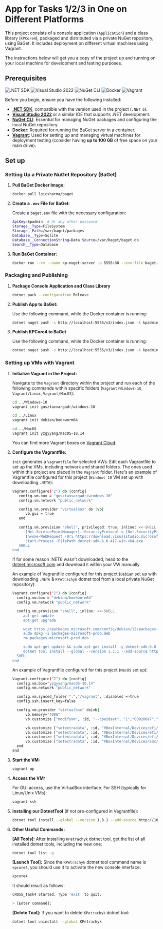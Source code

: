 # App for Tasks 1/2/3 in One on Different Platforms

This project consists of a console application (`Application`) and a class library (`KPCore4`), packaged and distributed via a private NuGet repository, using BaGet. It includes deployment on different virtual machines using Vagrant.

The instructions below will get you a copy of the project up and running on your local machine for development and testing purposes.

## Prerequisites

![.NET SDK](https://img.shields.io/badge/.NET%20SDK-Compatible-blue)
![Visual Studio 2022](https://img.shields.io/badge/Visual%20Studio-2022-blue)
![NuGet CLI](https://img.shields.io/badge/NuGet-CLI-blue)
![Docker](https://img.shields.io/badge/Docker-Container%20Engine-blue)
![Vagrant](https://img.shields.io/badge/Vagrant-VM%20Manager-blue)

Before you begin, ensure you have the following installed:
- [**.NET SDK**](https://dotnet.microsoft.com/download), compatible with the version used in the project (`.NET 6`).
- [**Visual Studio 2022**](https://visualstudio.microsoft.com/vs/) or a similar IDE that supports .NET development.
- [**NuGet CLI**](https://www.nuget.org/downloads): Essential for managing NuGet packages and configuring the local NuGet repository.
- [**Docker**](https://www.docker.com/products/docker-desktop): Required for running the BaGet server in a container.
- [**Vagrant**](https://www.vagrantup.com/downloads.html): Used for setting up and managing virtual machines for deployment testing (consider having **up to 100 GB** of free space on your main drive). 

## Set up

### Setting Up a Private NuGet Repository (BaGet)

   1. **Pull BaGet Docker Image:**
      
      ```bash
      docker pull loicsharma/baget
      ```

   2. **Create a `.env` File for BaGet:**
      
      Create a `baget.env` file with the necessary configuration:
      ```bash
      ApiKey=kpadmin  # Or any other password
      Storage__Type=FileSystem
      Storage__Path=/var/baget/packages
      Database__Type=Sqlite
      Database__ConnectionString=Data Source=/var/baget/baget.db
      Search__Type=Database
      ```

   3. **Run BaGet Container:**
      
      ```bash
      docker run --rm --name kp-nuget-server -p 5555:80 --env-file baget.env -v ./baget-data:/var/baget loicsharma/baget
      ```

### Packaging and Publishing

   1. **Package Console Application and Class Library**
      
      ```bash
      dotnet pack --configuration Release
      ```

   2. **Publish App to BaGet:**
      
      Use the following command, while the Docker container is running:
      ```bash
      dotnet nuget push -s http://localhost:5555/v3/index.json -k kpadmin ./bin/Release/KPetrachyk.1.3.1.nupkg
      ```
   3. **Publish KPCore4 to BaGet**

      Use the following command, while the Docker container is running:
      ```bash
      dotnet nuget push -s http://localhost:5555/v3/index.json -k kpadmin ./bin/Release/KPCore4.1.1.0.nupkg
      ```

### Setting up VMs with Vagrant

   1. **Initialize Vagrant in the Project:**

      Navigate to the `Vagrant` directory within the project and run each of the following commands within specific folders (`Vagrant/Windows-10`, `Vagrant/Linux`, `Vagrant/MacOS`):
      ```bash
      cd ../Windows-10
      vagrant init gusztavvargadr/windows-10
      
      cd ../Linux
      vagrant init debian/bookworm64
      
      cd ../MacOS
      vagrant init yzgyyang/macOS-10.14
      ```
      You can find more Vagrant boxes on [Vagrant Cloud](https://app.vagrantup.com/boxes/search).
   2. **Configure the Vagrantfile:**
      
      `init` generates a `Vagrantfile` for selected VWs. Edit each Vagrantfile to set up the VMs, including network and shared folders. The ones used within this project are placed in the `Vagrant` folder. Here's an example of Vagrantfile configured for this project (``Windows 10`` VM set up with downloading `.NET6`):
      ```bash
      Vagrant.configure("2") do |config|
         config.vm.box = "gusztavvargadr/windows-10"
         config.vm.network "public_network"

         config.vm.provider "virtualbox" do |vb|
            vb.gui = true
         end
         
         config.vm.provision "shell", privileged: true, inline: <<-SHELL
            [Net.ServicePointManager]::SecurityProtocol = [Net.SecurityProtocolType]::Tls12
            Invoke-WebRequest -Uri https://download.visualstudio.microsoft.com/download/pr/81531ad6-afa9-4b61-9d05-6a76dce81123/2885d26c1a58f37176fd7859f8cc80f1/dotnet-sdk-6.0.417-win-x64.exe -OutFile dotnet-sdk-6.0.417-win-x64.exe
            Start-Process -FilePath dotnet-sdk-6.0.417-win-x64.exe
         SHELL
      end
      ```
      If for some reason .NET6 wasn't downloaded, head to the [dotnet.microsoft.com](https://dotnet.microsoft.com/en-us/download/dotnet/6.0) and download it within your VW manually.

      An example of Vagrantfile configured for this project (``Debian`` set up with downloading `.NET6` & `KPetrachyk` dotnet tool from a local private NuGet repository):
      ```bash
      Vagrant.configure("2") do |config|
        config.vm.box = "debian/bookworm64"
        config.vm.network "public_network"
      
        config.vm.provision "shell", inline: <<-SHELL
           apt-get update
           apt-get upgrade
      
           wget https://packages.microsoft.com/config/debian/12/packages-microsoft-prod.deb -O packages-microsoft-prod.deb
           sudo dpkg -i packages-microsoft-prod.deb
           rm packages-microsoft-prod.deb
      
           sudo apt-get update && sudo apt-get install -y dotnet-sdk-6.0
           dotnet tool install --global --version 1.3.1 --add-source http://10.0.2.2:5555/v3/index.json --no-cache KPetrachyk
        SHELL
      end
      ```

      An example of Vagrantfile configured for this project (``MacOS`` set up):
      ```bash
      Vagrant.configure("2") do |config|
        config.vm.box="yzgyyang/macOS-10.14"
        config.vm.network "public_network"
      
        config.vm.synced_folder ".","/vagrant", :disabled =>true
        config.ssh.insert_key=false
      
        config.vm.provider "virtualbox" do|vb|
            vb.memory="4096"
            vb.customize ["modifyvm", :id, "--cpuidset", "1","000206a7","02100800","1fbae3bf","bfebfbff"]
      
            vb.customize ["setextradata", :id, "VBoxInternal/Devices/efi/0/Config/DmiSystemProduct", "MacBookPro11,3"]
            vb.customize ["setextradata", :id, "VBoxInternal/Devices/efi/0/Config/DmiSystemVersion", "1.0"]
            vb.customize ["setextradata", :id, "VBoxInternal/Devices/efi/0/Config/DmiBoardProduct", "Iloveapple"]
            vb.customize ["setextradata", :id, "VBoxInternal/Devices/smc/0/Config/DeviceKey", "ourhardworkbythesewordsguardedpleasedontsteal(c)AppleComputerInc"]
        end
      end
      ```

   4. **Start the VM:**
      ```bash
      vagrant up
      ```

   5. **Access the VM:**
      
      For GUI access, use the VirtualBox interface. For SSH (typically for Linux/Unix VMs):
      ```bash
      vagrant ssh
      ```

   6. **Installing our DotnetTool** (if not pre-configured in Vagrantfile):
      ```bash
      dotnet tool install --global --version 1.3.1 --add-source http://10.0.2.2:5555/v3/index.json --no-cache KPetrachyk
      ```
   7. **Other Useful Commands:**

      **\[All Tools\]:** After installing `KPetrachyk` dotnet tool, get the list of all installed dotnet tools, including the new one:
      ```bash
      dotnet tool list -g
      ```
      
      **\[Launch Tool\]:** Since the `KPetrachyk` dotnet tool command name is `kpcore4`, you should use it to activate the new console interface:
      ```bash
      kpcore4
      ```

      It should result as follows:
      ```bash
      CROSS_Task4 Started. Type 'exit' to quit.

      > [Enter command]: 
      ```

      **\[Delete Tool\]:** If you want to delete `KPetrachyk` dotnet tool:
      ```bash
      dotnet tool uninstall --global KPetrachyk
      ```
